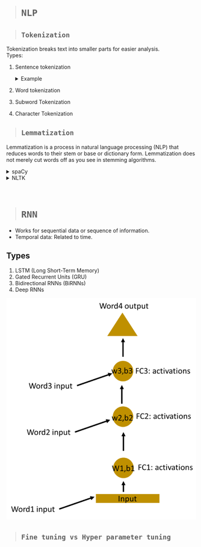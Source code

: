 > # **`NLP`**

> ## **`Tokenization`**

Tokenization breaks text into smaller parts for easier analysis.  
Types:

1. Sentence tokenization
    <details>
    <summary>Example</summary>

    ```py
    from nltk.tokenize import sent_tokenize

    text = "Hello everyone. Welcome to GeeksforGeeks. You are studying NLP article."
    sent_tokenize(text)
    ```

    </details>

2. Word tokenization
3. Subword Tokenization
4. Character Tokenization

> ## **`Lemmatization`**

Lemmatization is a process in natural language processing (NLP) that reduces words to their stem or base or dictionary form. Lemmatization does not merely cut words off as you see in stemming algorithms.

<details>
<summary>spaCy</summary>

```py
import spacy

# Load spaCy model
nlp = spacy.load("en_core_web_sm")

text = "running runners easily runs"
# Process text with spaCy
doc = nlp(text)
# Extract lemmas
lemmas = [token.lemma_ for token in doc]
print("Original Text:", text)
print("Lemmatized Text:", lemmas)
```

</details>

<details>
<summary>NLTK</summary>

```py
from nltk.stem import WordNetLemmatizer
import nltk

# Download necessary WordNet data
nltk.download("wordnet")
nltk.download("omw-1.4")

# Initialize WordNet lemmatizer
wnl = WordNetLemmatizer()

# Example inflections to reduce
example_words = ["program", "programming", "programer", "programs", "programmed"]

# Lemmatize each word and store in a list
stemmed_words = [wnl.lemmatize(word, pos="v") for word in example_words]  # 'v' for verbs

# Print the result
print("Original Words:", example_words)
print("Stemmed Words:", stemmed_words)
```

</details>

&nbsp;

> # **`RNN`**

-   Works for sequential data or sequence of information.
-   Temporal data: Related to time.

## Types

1. LSTM (Long Short-Term Memory)
2. Gated Recurrent Units (GRU)
3. Bidirectional RNNs (BiRNNs)
4. Deep RNNs

![](20250112164958.png)

> ## **`Fine tuning vs Hyper parameter tuning`**




